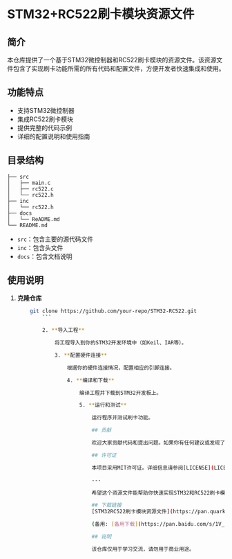 # STM32+RC522刷卡模块资源文件

## 简介

本仓库提供了一个基于STM32微控制器和RC522刷卡模块的资源文件。该资源文件包含了实现刷卡功能所需的所有代码和配置文件，方便开发者快速集成和使用。

## 功能特点

- 支持STM32微控制器
- 集成RC522刷卡模块
- 提供完整的代码示例
- 详细的配置说明和使用指南

## 目录结构

```
├── src
│   ├── main.c
│   ├── rc522.c
│   └── rc522.h
├── inc
│   └── rc522.h
├── docs
│   └── ReADME.md
└── README.md
```

- `src`：包含主要的源代码文件
- `inc`：包含头文件
- `docs`：包含文档说明

## 使用说明

1. **克隆仓库**

    ```bash
        git clone https://github.com/your-repo/STM32-RC522.git
            ```

            2. **导入工程**

                将工程导入到你的STM32开发环境中（如Keil、IAR等）。

                3. **配置硬件连接**

                    根据你的硬件连接情况，配置相应的引脚连接。

                    4. **编译和下载**

                        编译工程并下载到STM32开发板上。

                        5. **运行和测试**

                            运行程序并测试刷卡功能。

                            ## 贡献

                            欢迎大家贡献代码和提出问题。如果你有任何建议或发现了bug，请在GitHub上提交issue或pull request。

                            ## 许可证

                            本项目采用MIT许可证。详细信息请参阅[LICENSE](LICENSE)文件。

                            ---

                            希望这个资源文件能帮助你快速实现STM32和RC522刷卡模块的集成。如果有任何问题，请随时联系我们。

                            ## 下载链接
                            [STM32RC522刷卡模块资源文件](https://pan.quark.cn/s/588eedfdf25e) 

                            (备用: [备用下载](https://pan.baidu.com/s/1V_nzcegSU0HX5xsTm4xAqg?pwd=1234))

                            ## 说明

                            该仓库仅用于学习交流，请勿用于商业用途。
